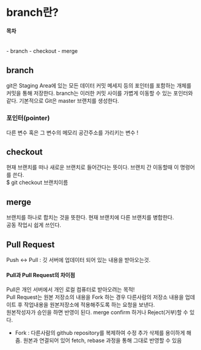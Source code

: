 # branch란?

#### 목차
</br>
- branch
- checkout
- merge

## branch

git은 Staging Area에 있는 모든 데이터 커밋 메세지 등의 포인터를 포함하는 개체를 커밋을 통해 저장한다. branch는 이러한 커밋 사이를 가볍게 이동할 수 있는 포인터와 같다. 기본적으로 Git은 master 브랜치를 생성한다.

### 포인터(pointer)

다른 변수 혹은 그 변수의 메모리 공간주소를 가리키는 변수 !

## checkout

현재 브랜치를 떠나 새로운 브랜치로 들어간다는 뜻이다. 브랜치 간 이동할때 이 명령어를 쓴다. </br>
$ git checkout 브랜치이름

## merge

브랜치를 하나로 합치는 것을 뜻한다. 현재 브랜치에 다른 브랜치를 병합한다. </br>
공동 작업시 쉽게 쓰인다.

## Pull Request

Push <-> Pull : 깃 서버에 업데이터 되어 있는 내용을 받아오는것.

#### Pull과 Pull Request의 차이점

Pull은 개인 서버에서 개인 로컬 컴퓨터로 받아오려는 목적!
</br>
Pull Request는 원본 저장소의 내용을 Fork 하는 경우 다른사람의 저장소 내용을 업데이트 후 작업내용을 원본저장소에 적용해주도록 하는 요청을 보낸다.
</br>
원본작성자가 승인을 하면 반영이 된다. merge confirm 하거나 Reject(거부)할 수 있다.
- Fork : 다른사람의 github repository를 복제하여 수정 추가 삭제를 용이하게 해줌. 원본과 연결되어 있어 fetch, rebase 과정을 통해 그대로 반영할 수 있음